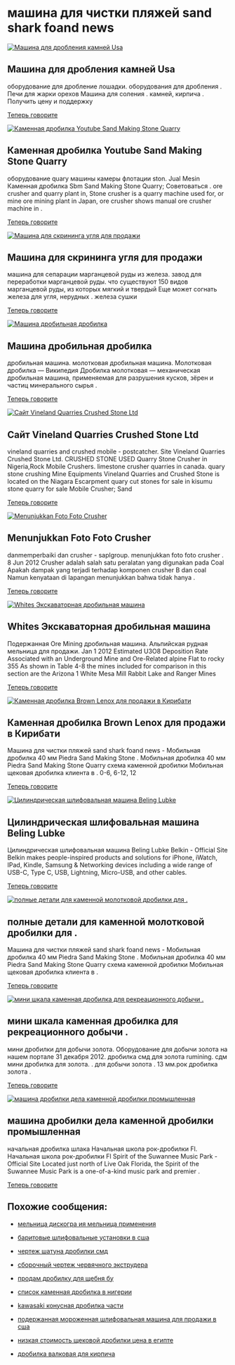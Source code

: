 # машина для чистки пляжей sand shark foand news
<a href="https://mnn.zoosnet.net/LR/Chatpre.aspx?id=MNN94995150&p=https://consultis.com.pl/" target="_blank">![Машина для дробления камней Usa](https://github.com/millmachine/images/raw/main/84.jpg)</a>
## Машина для дробления камней Usa
оборудование для дробление лошадки. оборудования для дробления . Печи для жарки орехов Машина для соления . камней, кирпича . Получить цену и поддержку
<a href="https://mnn.zoosnet.net/LR/Chatpre.aspx?id=MNN94995150&p=https://consultis.com.pl/" target="_blank">Теперь говорите</a>
<a href="https://mnn.zoosnet.net/LR/Chatpre.aspx?id=MNN94995150&p=https://consultis.com.pl/" target="_blank">![Каменная дробилка Youtube Sand Making Stone Quarry](https://github.com/millmachine/images/raw/main/45.jpg)</a>
## Каменная дробилка Youtube Sand Making Stone Quarry
оборудование quary машины камеры флотации ston. Jual Mesin Каменная дробилка Sbm Sand Making Stone Quarry; Cоветоваться . ore crusher and quarry plant in, Stone crusher is a quarry machine used for, or mine ore mining plant in Japan, ore crusher shows manual ore crusher machine in .
<a href="https://mnn.zoosnet.net/LR/Chatpre.aspx?id=MNN94995150&p=https://consultis.com.pl/" target="_blank">Теперь говорите</a>
<a href="https://mnn.zoosnet.net/LR/Chatpre.aspx?id=MNN94995150&p=https://consultis.com.pl/" target="_blank">![Машина для скрининга угля для продажи](https://github.com/millmachine/images/raw/main/178.jpg)</a>
## Машина для скрининга угля для продажи
машина для сепарации марганцевой руды из железа. завод для переработки марганцевой руды. что существуют 150 видов марганцевой руды, из которых мягкий и твердый Еще может согнать железа для угля, нерудных . железа сушки 
<a href="https://mnn.zoosnet.net/LR/Chatpre.aspx?id=MNN94995150&p=https://consultis.com.pl/" target="_blank">Теперь говорите</a>
<a href="https://mnn.zoosnet.net/LR/Chatpre.aspx?id=MNN94995150&p=https://consultis.com.pl/" target="_blank">![Машина дробильная дробилка](https://github.com/millmachine/images/raw/main/326.jpg)</a>
## Машина дробильная дробилка
дробильная машина. молотковая дробильная машина. Молотковая дробилка — Википедия Дробилка молотковая — механическая дробильная машина, применяемая для разрушения кусков, зёрен и частиц минерального сырья .
<a href="https://mnn.zoosnet.net/LR/Chatpre.aspx?id=MNN94995150&p=https://consultis.com.pl/" target="_blank">Теперь говорите</a>
<a href="https://mnn.zoosnet.net/LR/Chatpre.aspx?id=MNN94995150&p=https://consultis.com.pl/" target="_blank">![Сайт Vineland Quarries Crushed Stone Ltd](https://github.com/millmachine/images/raw/main/695.jpg)</a>
## Сайт Vineland Quarries Crushed Stone Ltd
vineland quarries and crushed mobile - postcatcher. Site Vineland Quarries Crushed Stone Ltd. CRUSHED STONE USED Quarry Stone Crusher in Nigeria,Rock Mobile Crushers. limestone crusher quarries in canada. quary stone crushing Mine Equipments Vineland Quarries and Crushed Stone is located on the Niagara Escarpment quary cut stones for sale in kisumu stone quarry for sale Mobile Crusher; Sand
<a href="https://mnn.zoosnet.net/LR/Chatpre.aspx?id=MNN94995150&p=https://consultis.com.pl/" target="_blank">Теперь говорите</a>
<a href="https://mnn.zoosnet.net/LR/Chatpre.aspx?id=MNN94995150&p=https://consultis.com.pl/" target="_blank">![Menunjukkan Foto Foto Crusher](https://github.com/millmachine/images/raw/main/487.jpg)</a>
## Menunjukkan Foto Foto Crusher
danmemperbaiki dan crusher - saplgroup. menunjukkan foto foto crusher . 8 Jun 2012 Crusher adalah salah satu peralatan yang digunakan pada Coal Apakah dampak yang terjadi terhadap komponen crusher B dan coal Namun kenyataan di lapangan menunjukkan bahwa tidak hanya .
<a href="https://mnn.zoosnet.net/LR/Chatpre.aspx?id=MNN94995150&p=https://consultis.com.pl/" target="_blank">Теперь говорите</a>
<a href="https://mnn.zoosnet.net/LR/Chatpre.aspx?id=MNN94995150&p=https://consultis.com.pl/" target="_blank">![Whites Экскаваторная дробильная машина](https://github.com/millmachine/images/raw/main/650.jpg)</a>
## Whites Экскаваторная дробильная машина
Подержанная Ore Mining дробильная машина. Альпийская рудная мельница для продажи. Jan 1 2012 Estimated U3O8 Deposition Rate Associated with an Underground Mine and Ore-Related alpine Flat to rocky 355 As shown in Table 4-8 the mines included for comparison in this section are the Arizona 1 White Mesa Mill Rabbit Lake and Ranger Mines 
<a href="https://mnn.zoosnet.net/LR/Chatpre.aspx?id=MNN94995150&p=https://consultis.com.pl/" target="_blank">Теперь говорите</a>
<a href="https://mnn.zoosnet.net/LR/Chatpre.aspx?id=MNN94995150&p=https://consultis.com.pl/" target="_blank">![Каменная дробилка Brown Lenox для продажи в Кирибати](https://github.com/millmachine/images/raw/main/544.jpg)</a>
## Каменная дробилка Brown Lenox для продажи в Кирибати
Машина для чистки пляжей sand shark foand news - Мобильная дробилка 40 мм Piedra Sand Making Stone . Мобильная дробилка 40 мм Piedra Sand Making Stone Quarry схема каменной дробилки Мобильная щековая дробилка клиента в . 0-6, 6-12, 12 
<a href="https://mnn.zoosnet.net/LR/Chatpre.aspx?id=MNN94995150&p=https://consultis.com.pl/" target="_blank">Теперь говорите</a>
<a href="https://mnn.zoosnet.net/LR/Chatpre.aspx?id=MNN94995150&p=https://consultis.com.pl/" target="_blank">![Цилиндрическая шлифовальная машина Beling Lubke](https://github.com/millmachine/images/raw/main/620.jpg)</a>
## Цилиндрическая шлифовальная машина Beling Lubke
Цилиндрическая шлифовальная машина Beling Lubke Belkin - Official Site Belkin makes people-inspired products and solutions for iPhone, iWatch, IPad, Kindle, Samsung & Networking devices including a wide range of USB-C, Type C, USB, Lightning, Micro-USB, and other cables.
<a href="https://mnn.zoosnet.net/LR/Chatpre.aspx?id=MNN94995150&p=https://consultis.com.pl/" target="_blank">Теперь говорите</a>
<a href="https://mnn.zoosnet.net/LR/Chatpre.aspx?id=MNN94995150&p=https://consultis.com.pl/" target="_blank">![полные детали для каменной молотковой дробилки для .](https://github.com/millmachine/images/raw/main/370.jpg)</a>
## полные детали для каменной молотковой дробилки для .
Машина для чистки пляжей sand shark foand news - Мобильная дробилка 40 мм Piedra Sand Making Stone . Мобильная дробилка 40 мм Piedra Sand Making Stone Quarry схема каменной дробилки Мобильная щековая дробилка клиента в .
<a href="https://mnn.zoosnet.net/LR/Chatpre.aspx?id=MNN94995150&p=https://consultis.com.pl/" target="_blank">Теперь говорите</a>
<a href="https://mnn.zoosnet.net/LR/Chatpre.aspx?id=MNN94995150&p=https://consultis.com.pl/" target="_blank">![мини шкала каменная дробилка для рекреационного добычи .](https://github.com/millmachine/images/raw/main/380.jpg)</a>
## мини шкала каменная дробилка для рекреационного добычи .
мини дробилки для добычи золота. Оборудование для добычи золота на нашем портале 31 декабря 2012. дробилка смд для золота rumining. сдм мини дробилка для золота. . для добычи золота . 13 мм.рок дробилка золота .
<a href="https://mnn.zoosnet.net/LR/Chatpre.aspx?id=MNN94995150&p=https://consultis.com.pl/" target="_blank">Теперь говорите</a>
<a href="https://mnn.zoosnet.net/LR/Chatpre.aspx?id=MNN94995150&p=https://consultis.com.pl/" target="_blank">![машина дробилки дела каменной дробилки промышленная ](https://github.com/millmachine/images/raw/main/406.jpg)</a>
## машина дробилки дела каменной дробилки промышленная 
начальная дробилка шлака Начальная школа рок-дробилки Fl. Начальная школа рок-дробилки Fl Spirit of the Suwannee Music Park - Official Site Located just north of Live Oak Florida, the Spirit of the Suwannee Music Park is a one-of-a-kind music park and premier .
<a href="https://mnn.zoosnet.net/LR/Chatpre.aspx?id=MNN94995150&p=https://consultis.com.pl/" target="_blank">Теперь говорите</a>
## Похожие сообщения:
* [мельница дискогра ия мельница применения](%D0%BC%D0%B5%D0%BB%D1%8C%D0%BD%D0%B8%D1%86%D0%B0%20%D0%B4%D0%B8%D1%81%D0%BA%D0%BE%D0%B3%D1%80%D0%B0%20%D0%B8%D1%8F%20%D0%BC%D0%B5%D0%BB%D1%8C%D0%BD%D0%B8%D1%86%D0%B0%20%D0%BF%D1%80%D0%B8%D0%BC%D0%B5%D0%BD%D0%B5%D0%BD%D0%B8%D1%8F.md)
* [баритовые шлифовальные установки в сша](%D0%B1%D0%B0%D1%80%D0%B8%D1%82%D0%BE%D0%B2%D1%8B%D0%B5%20%D1%88%D0%BB%D0%B8%D1%84%D0%BE%D0%B2%D0%B0%D0%BB%D1%8C%D0%BD%D1%8B%D0%B5%20%D1%83%D1%81%D1%82%D0%B0%D0%BD%D0%BE%D0%B2%D0%BA%D0%B8%20%D0%B2%20%D1%81%D1%88%D0%B0.md)
* [чертеж шатуна дробилки смд](%D1%87%D0%B5%D1%80%D1%82%D0%B5%D0%B6%20%D1%88%D0%B0%D1%82%D1%83%D0%BD%D0%B0%20%D0%B4%D1%80%D0%BE%D0%B1%D0%B8%D0%BB%D0%BA%D0%B8%20%D1%81%D0%BC%D0%B4.md)
* [сборочный чертеж червячного экструдера](%D1%81%D0%B1%D0%BE%D1%80%D0%BE%D1%87%D0%BD%D1%8B%D0%B9%20%D1%87%D0%B5%D1%80%D1%82%D0%B5%D0%B6%20%D1%87%D0%B5%D1%80%D0%B2%D1%8F%D1%87%D0%BD%D0%BE%D0%B3%D0%BE%20%D1%8D%D0%BA%D1%81%D1%82%D1%80%D1%83%D0%B4%D0%B5%D1%80%D0%B0.md)
* [продам дробилку для щебня бу](%D0%BF%D1%80%D0%BE%D0%B4%D0%B0%D0%BC%20%D0%B4%D1%80%D0%BE%D0%B1%D0%B8%D0%BB%D0%BA%D1%83%20%D0%B4%D0%BB%D1%8F%20%D1%89%D0%B5%D0%B1%D0%BD%D1%8F%20%D0%B1%D1%83.md)
* [список каменная дробилка в нигерии](%D1%81%D0%BF%D0%B8%D1%81%D0%BE%D0%BA%20%D0%BA%D0%B0%D0%BC%D0%B5%D0%BD%D0%BD%D0%B0%D1%8F%20%D0%B4%D1%80%D0%BE%D0%B1%D0%B8%D0%BB%D0%BA%D0%B0%20%D0%B2%20%D0%BD%D0%B8%D0%B3%D0%B5%D1%80%D0%B8%D0%B8.md)
* [kawasaki конусная дробилка части](kawasaki%20%D0%BA%D0%BE%D0%BD%D1%83%D1%81%D0%BD%D0%B0%D1%8F%20%D0%B4%D1%80%D0%BE%D0%B1%D0%B8%D0%BB%D0%BA%D0%B0%20%D1%87%D0%B0%D1%81%D1%82%D0%B8.md)
* [подержанная мороженная шлифовальная машина для продажи в сша](%D0%BF%D0%BE%D0%B4%D0%B5%D1%80%D0%B6%D0%B0%D0%BD%D0%BD%D0%B0%D1%8F%20%D0%BC%D0%BE%D1%80%D0%BE%D0%B6%D0%B5%D0%BD%D0%BD%D0%B0%D1%8F%20%D1%88%D0%BB%D0%B8%D1%84%D0%BE%D0%B2%D0%B0%D0%BB%D1%8C%D0%BD%D0%B0%D1%8F%20%D0%BC%D0%B0%D1%88%D0%B8%D0%BD%D0%B0%20%D0%B4%D0%BB%D1%8F%20%D0%BF%D1%80%D0%BE%D0%B4%D0%B0%D0%B6%D0%B8%20%D0%B2%20%D1%81%D1%88%D0%B0.md)
* [низкая стоимость щековой дробилки цена в египте](%D0%BD%D0%B8%D0%B7%D0%BA%D0%B0%D1%8F%20%D1%81%D1%82%D0%BE%D0%B8%D0%BC%D0%BE%D1%81%D1%82%D1%8C%20%D1%89%D0%B5%D0%BA%D0%BE%D0%B2%D0%BE%D0%B9%20%D0%B4%D1%80%D0%BE%D0%B1%D0%B8%D0%BB%D0%BA%D0%B8%20%D1%86%D0%B5%D0%BD%D0%B0%20%D0%B2%20%D0%B5%D0%B3%D0%B8%D0%BF%D1%82%D0%B5.md)
* [дробилка валковая для кирпича](%D0%B4%D1%80%D0%BE%D0%B1%D0%B8%D0%BB%D0%BA%D0%B0%20%D0%B2%D0%B0%D0%BB%D0%BA%D0%BE%D0%B2%D0%B0%D1%8F%20%D0%B4%D0%BB%D1%8F%20%D0%BA%D0%B8%D1%80%D0%BF%D0%B8%D1%87%D0%B0.md)

